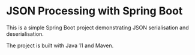 # JSON Processing with Spring Boot

This is a simple Spring Boot project demonstrating JSON serialisation and deserialisation. 

The project is built with Java 11 and Maven. 
